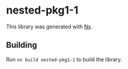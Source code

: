 # nested-pkg1-1

This library was generated with [Nx](https://nx.dev).

## Building

Run `nx build nested-pkg1-1` to build the library.
